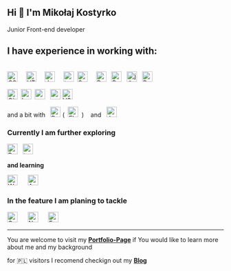 ## Hi :wave: I'm Mikołaj Kostyrko

Junior Front-end developer

## I have experience in working with:

<br><img alt="CSS" title="CSS" src="https://user-images.githubusercontent.com/1680157/87443759-4a5f9600-c5cc-11ea-8ae0-715433c1f781.png" height="24">&nbsp;&nbsp;&nbsp;&nbsp;
<img alt="HTML" title="HTML" src="https://user-images.githubusercontent.com/1680157/87443762-4af82c80-c5cc-11ea-85cf-57be0e83c169.png" height="24">&nbsp;&nbsp;&nbsp;&nbsp;
<img alt="JavaScript" title="JavaScript" src="https://user-images.githubusercontent.com/1680157/87443764-4af82c80-c5cc-11ea-82c2-c368ee12cf6d.png" height="24">&nbsp;&nbsp;&nbsp;&nbsp; <img alt="typescript" title="TypeScript" src="https://www.seekicon.com/free-icon-download/typescript-icon_2.svg" height="24"> &nbsp;<img alt="SaSS" title="SASS" src="https://www.pngkit.com/png/detail/377-3771972_sass.png" height="24">&nbsp;&nbsp;&nbsp;&nbsp;
<img alt="ReactJS" title="ReactJS" src="https://cdn.worldvectorlogo.com/logos/react.svg" height="24"> &nbsp; <img alt="Redux" title="Redux" src="https://www.seekicon.com/free-icon-download/redux-icon_2.svg" height="24"> &nbsp; <img alt="jQuery" title="jQuery" src="https://www.seekicon.com/free-icon-download/jquery-icon_1.svg" height="24"> &nbsp; <img alt="Bootstrap" title="Bootstrap" src="https://www.seekicon.com/free-icon-download/bootstrap-icon_7.svg" height="24"> &nbsp;

<img alt="Git" title="Git" src="https://user-images.githubusercontent.com/1680157/87443755-49c6ff80-c5cc-11ea-954a-579f7c72873a.png" height="24">&nbsp;
<img src="https://www.vectorlogo.zone/logos/babeljs/babeljs-icon.svg" alt="babel" width="24" height="24"/> &nbsp;<img src="https://devicons.github.io/devicon/devicon.git/icons/gulp/gulp-plain.svg" alt="gulp" width="24" height="24"/> &nbsp; <img src="https://devicons.github.io/devicon/devicon.git/icons/webpack/webpack-original.svg" alt="webpack" width="24" height="24"/>&nbsp;<img alt="VS Code" title="VS Code" src="https://user-images.githubusercontent.com/1680157/87443751-492e6900-c5cc-11ea-9854-f82d4d921133.png" height="24"><br>

and a bit with &nbsp;&nbsp;<img alt="Python" title="Python" src="https://www.seekicon.com/free-icon-download/python-icon_4.svg" height="24">  (&nbsp;&nbsp;<img alt="Flaks" title="Flask" src="https://www.seekicon.com/free-icon-download/flask-icon_6.svg" height="24">&nbsp;&nbsp;) &nbsp;&nbsp; and &nbsp;&nbsp;<img alt="Jest" title="Jest" src="https://www.seekicon.com/free-icon-download/jest-icon_2.svg" height="24">
  
### Currently I am further exploring

<img alt="Redux" title="Redux" src="https://www.seekicon.com/free-icon-download/redux-icon_2.svg" height="24"> &nbsp; <img alt="typescript" title="TypeScript" src="https://www.seekicon.com/free-icon-download/typescript-icon_2.svg" height="24"> &nbsp;

**and learning**

 <img alt="WordPress" title="WordPress" src="https://www.seekicon.com/free-icon-download/wordpress-icon_7.svg" height="24"> &nbsp;&nbsp;&nbsp;&nbsp; <img alt="Angular" title="Angular" src="https://www.seekicon.com/free-icon-download/angular-icon_4.svg" height="24">



### In the feature I am planing to tackle
<img alt="Gatsby" title="Gatsby" src="https://www.seekicon.com/free-icon-download/gatsbyjs-icon_1.svg" height="24"> &nbsp;&nbsp;&nbsp;&nbsp; <img alt="Node.js" title="Node.js" src="https://www.seekicon.com/free-icon-download/nodejs-wordmark-icon_1.svg" height="24"> &nbsp;&nbsp;&nbsp;&nbsp; <img alt="Express" title="Express" src="https://expressjs.com/images/express-facebook-share.png" height="24"> 



---

You are welcome to visit my **[Portfolio-Page](https://kostyrko.github.io/portfolio)** if You would like to learn more about me and my background

for 🇵🇱 visitors I recomend checkign out my **[Blog](https://kostyrko.github.io/zfrontu/)**
